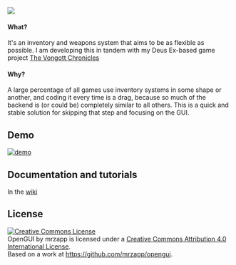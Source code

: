 ![](https://raw.githubusercontent.com/mrzapp/openstash/master/Images/logo.png)

#### What?
It's an inventory and weapons system that aims to be as flexible as possible. I am developing this in tandem with my Deus Ex-based game project [The Vongott Chronicles](http://jeppezapp.com/vongott/)

#### Why?
A large percentage of all games use inventory systems in some shape or another, and coding it every time is a drag, because so much of the backend is (or could be) completely similar to all others. This is a quick and stable solution for skipping that step and focusing on the GUI.

## Demo
[![demo](https://raw.githubusercontent.com/mrzapp/openstash/master/Images/webdemo.jpg)](http://htmlpreview.github.io/?http://github.com/mrzapp/openstash/blob/master/Build/Build.html)

## Documentation and tutorials
In the [wiki](https://github.com/mrzapp/opengui/wiki)

## License
<a rel="license" href="http://creativecommons.org/licenses/by/4.0/"><img alt="Creative Commons License" style="border-width:0" src="http://i.creativecommons.org/l/by/4.0/88x31.png" /></a><br /><span xmlns:dct="http://purl.org/dc/terms/" property="dct:title">OpenGUI</span> by <span xmlns:cc="http://creativecommons.org/ns#" property="cc:attributionName">mrzapp</span> is licensed under a <a rel="license" href="http://creativecommons.org/licenses/by/4.0/">Creative Commons Attribution 4.0 International License</a>.<br />Based on a work at <a xmlns:dct="http://purl.org/dc/terms/" href="https://github.com/mrzapp/opengui" rel="dct:source">https://github.com/mrzapp/opengui</a>.
